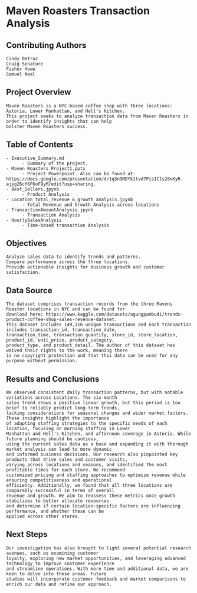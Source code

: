 # Maven Roasters Transaction Analysis

## Contributing Authors
    Cindy Detraz
    Craig Senatore
    Fisher Howe
    Samuel Neal

## Project Overview
    Maven Roasters is a NYC-based coffee shop with three locations: Astoria, Lower Manhattan, and Hell's Kitchen. 
    This project seeks to analyze transaction data from Maven Roasters in order to identify insights that can help
    bolster Maven Roasters success.

## Table of Contents
    - Executive_Summary.md 
          - Summary of the project. 
    - Maven Roasters Project1.pptx
          - Project Powerpoint. Also can be found at: https://docs.google.com/presentation/d/1q3n9MDYk1tvd7PisICls28vKyR-ajpgZ6cf6F6oF9yM/edit?usp=sharing. 
    - Best_Sellers.jpynb 
          - Product Analysis
    - Location_total_revenue_&_growth_analysis.jpynb
          - Total Revenue and Growth Analysis across locations
    - TransactionAmountAnalysis.jpynb
          - Transaction Analysis
    - HourlySalesAnalysis
          - Time-based transaction Analysis
          
## Objectives
    Analyze sales data to identify trends and patterns.
    Compare performance across the three locations.
    Provide actionable insights for business growth and customer satisfaction.

## Data Source
    The dataset comprises transaction records from the three Mavens Roaster locations in NYC and can be found for
    download here: https://www.kaggle.com/datasets/agungpambudi/trends-product-coffee-shop-sales-revenue-dataset.  
    This dataset includes 149,116 unique transactions and each transaction includes transaction_id, transaction_date,
    transaction_time, transaction_quantity, store_id, store_location, product_id, unit_price, product_category,
    product_type, and product_detail. The author of this dataset has waived their rights to the work, meaning there
    is no copyright protection and that this data can be used for any purpose without permission. 

## Results and Conclusions
    We observed consistent daily transaction patterns, but with notable variations across Locations. The six-month
    sales trend shows a positive linear growth, but this period is too brief to reliably predict long-term trends,
    lacking considerations for seasonal changes and wider market factors. These insights highlight the importance 
    of adapting staffing strategies to the specific needs of each location, focusing on morning staffing in Lower
    Manhattan and Hell's Kitchen, and afternoon coverage in Astoria. While future planning should be cautious,
    using the current sales data as a base and expanding it with thorough market analysis can lead to more dynamic
    and informed business decisions. Our research also pinpointed key products that drive sales and customer visits,
    varying across locations and seasons, and identified the most profitable times for each store. We recommend
    customized pricing and staffing approaches to optimize revenue while ensuring competitiveness and operational
    efficiency. Additionally, we found that all three locations are comparably successful in terms of overall
    revenue and growth. We aim to reassess these metrics once growth stabilizes to better allocate resources
    and determine if certain location-specific factors are influencing performance, and whether these can be
    applied across other stores.

## Next Steps
    Our investigation has also brought to light several potential research avenues, such as examining customer
    loyalty, exploring new market opportunities, and leveraging advanced technology to improve customer experience
    and streamline operations. With more time and additional data, we are keen to delve into these areas. Future
    studies will incorporate customer feedback and market comparisons to enrich our data and refine our approach.

